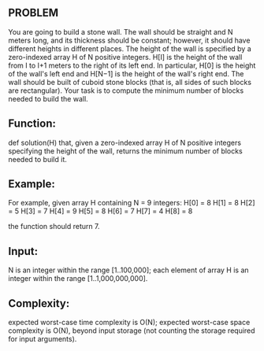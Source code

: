 **PROBLEM**
----------------
You are going to build a stone wall. The wall should be straight and N meters long, and its thickness should be constant; however, it should have different heights in different places. The height of the wall is specified by a zero-indexed array H of N positive integers. H[I] is the height of the wall from I to I+1 meters to the right of its left end. In particular, H[0] is the height of the wall's left end and H[N−1] is the height of the wall's right end.
The wall should be built of cuboid stone blocks (that is, all sides of such blocks are rectangular). Your task is to compute the minimum number of blocks needed to build the wall.

Function:
--------------
def solution(H)
that, given a zero-indexed array H of N positive integers specifying the height of the wall, returns the minimum number of blocks needed to build it.



Example:
--------------
For example, given array H containing N = 9 integers:
  H[0] = 8    H[1] = 8    H[2] = 5
  H[3] = 7    H[4] = 9    H[5] = 8
  H[6] = 7    H[7] = 4    H[8] = 8

the function should return 7.

Input:
-----------
N is an integer within the range [1..100,000];
each element of array H is an integer within the range [1..1,000,000,000].


Complexity:
--------------
expected worst-case time complexity is O(N);
expected worst-case space complexity is O(N), beyond input storage (not counting the storage required for input arguments).


